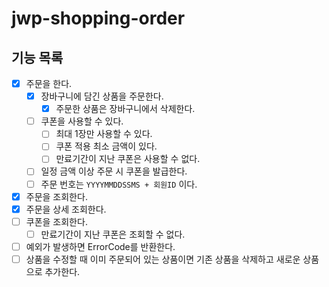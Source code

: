 # jwp-shopping-order

## 기능 목록

- [x] 주문을 한다.
    - [x] 장바구니에 담긴 상품을 주문한다.
        - [x] 주문한 상품은 장바구니에서 삭제한다.
    - [ ] 쿠폰을 사용할 수 있다.
        - [ ] 최대 1장만 사용할 수 있다.
        - [ ] 쿠폰 적용 최소 금액이 있다.
        - [ ] 만료기간이 지난 쿠폰은 사용할 수 없다.
    - [ ] 일정 금액 이상 주문 시 쿠폰을 발급한다.
    - [ ] 주문 번호는 `YYYYMMDDSSMS + 회원ID` 이다.
- [x] 주문을 조회한다.
- [x] 주문을 상세 조회한다.
- [ ] 쿠폰을 조회한다.
    - [ ] 만료기간이 지난 쿠폰은 조회할 수 없다.
- [ ] 예외가 발생하면 ErrorCode를 반환한다.
- [ ] 상품을 수정할 때 이미 주문되어 있는 상품이면 기존 상품을 삭제하고 새로운 상품으로 추가한다.
